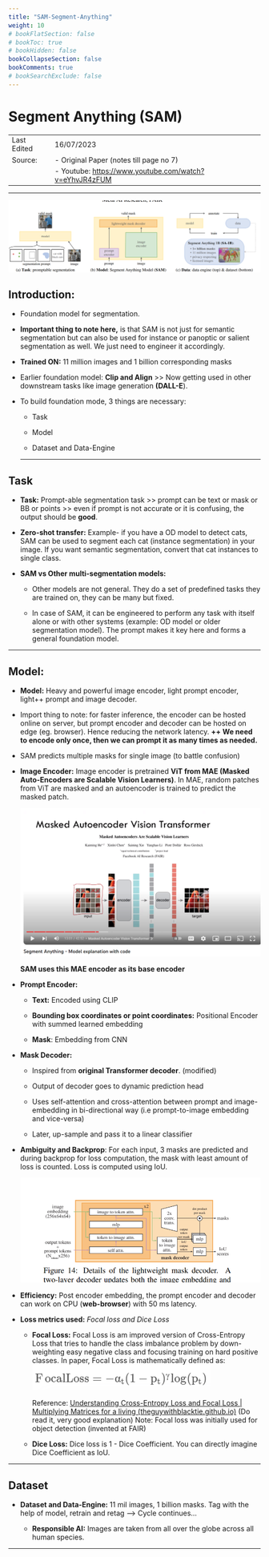 ```yaml
---
title: "SAM-Segment-Anything"
weight: 10
# bookFlatSection: false
# bookToc: true
# bookHidden: false
bookCollapseSection: false
bookComments: true
# bookSearchExclude: false
---
```


# Segment Anything (SAM)

|             |                                                        |
| ----------- | ------------------------------------------------------ |
| Last Edited | 16/07/2023                                             |
| Source:     | - Original Paper (notes till page no 7)                |
|             | - Youtube: https://www.youtube.com/watch?v=eYhvJR4zFUM |

---

![](SAM-segment-anything/2023-07-16-19-47-07-image.png)

## Introduction:

- Foundation  model for segmentation. 

- **Important thing to note here,** is that SAM is not just for semantic segmentation but can also be used for instance or panoptic or salient segmentation as well. We just need to engineer it accordingly.

- **Trained ON:** 11 million images and 1 billion corresponding masks

- Earlier foundation model: **Clip and Align** >> Now getting used in other downstream tasks like image generation **(DALL-E**). 

- To build foundation mode, 3 things are necessary: 
  
  - Task
  
  - Model
  
  - Dataset and Data-Engine
  
  ---

## Task

- **Task:** Prompt-able segmentation task >> prompt can be text or mask or BB or points >> even if prompt is not accurate or it is confusing, the output should be **good**.

- **Zero-shot transfer:** Example- if you have a OD model to detect cats, SAM can be used to segment each cat (instance segmentation) in your image. If you want semantic segmentation, convert that cat instances to single class. 

- **SAM vs Other multi-segmentation models:** 
  
  - Other models are not general. They do a set of predefined tasks they are trained on, they can be many but fixed. 
  
  - In case of SAM, it can be engineered to perform any task with itself alone or with other systems (example: OD model or older segmentation model). The prompt makes it key here and forms a general foundation model. 

---

## Model:

- **Model:** Heavy and powerful image encoder, light prompt encoder, light++ prompt and image decoder. 

- Import thing to note: for faster inference, the encoder can be hosted online on server, but prompt encoder and decoder can be hosted on edge (eg. browser). Hence reducing the network latency. **++** **We need to encode only once, then we can prompt it as many times as needed.**

- SAM predicts multiple masks for single image (to battle confusion)

- **Image Encoder:** Image encoder is pretrained **ViT from MAE (Masked Auto-Encoders are Scalable Vision Learners)**. In  MAE, random patches from ViT are masked and an autoencoder is trained to predict the masked patch. 
  
  ![](SAM-segment-anything/2023-09-28-17-50-10-image.png)
  
  **SAM uses this MAE encoder as its base encoder**

- **Prompt Encoder:** 
  
  - **Text:** Encoded using CLIP 
  
  - **Bounding box coordinates or point coordinates:**  Positional Encoder with summed learned embedding
  
  - **Mask**: Embedding from CNN

- **Mask Decoder:**
  
  - Inspired from **original Transformer decoder**. (modified)
  
  - Output of decoder goes to dynamic prediction head
  
  - Uses self-attention and cross-attention between prompt and image-embedding in bi-directional way (i.e prompt-to-image embedding and vice-versa)
  
  - Later, up-sample and pass it to a linear classifier 

- **Ambiguity and Backprop**: For each input, 3 masks are predicted and during backprop for loss computation, the mask with least amount of loss is counted. Loss is computed using IoU.
  
  ![](SAM-segment-anything/2023-09-28-22-14-46-image.png)

- **Efficiency:** Post encoder embedding, the prompt encoder and decoder can work on CPU (**web-browser**) with 50 ms latency. 

- **Loss metrics used:** *Focal loss and Dice Loss*
  
  - **Focal Loss:** Focal Loss is am improved version of Cross-Entropy Loss that tries to handle the class imbalance problem by down-weighting easy negative class and focusing training on hard positive classes. In paper, Focal Loss is mathematically defined as: 
    ![](SAM-segment-anything/2023-07-17-00-02-51-image.png)
    
    Reference: [Understanding Cross-Entropy Loss and Focal Loss | Multiplying Matrices for a living (theguywithblacktie.github.io)](https://theguywithblacktie.github.io/kernel/machine%20learning/pytorch/2021/05/20/cross-entropy-loss.html)  (Do read it, very good explanation)
    Note: Focal loss was initially used for object detection (invented at FAIR)
  
  - **Dice Loss:** Dice loss is 1 - Dice Coefficient. You can directly imagine Dice Coefficient as IoU. 

---

## Dataset

- **Dataset and Data-Engine:** 11 mil images, 1 billion masks. Tag with the help of model, retrain and retag --> Cycle continues...
  
  - **Responsible AI:** Images are taken from all over the globe across all human species.

---
